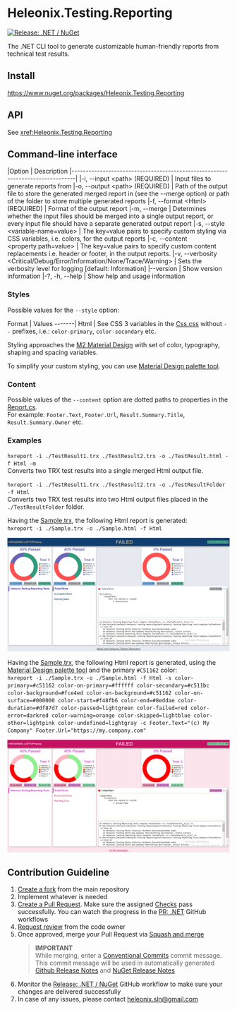 # Heleonix.Testing.Reporting

[![Release: .NET / NuGet](https://github.com/Heleonix/Heleonix.Testing.Reporting/actions/workflows/release-net-nuget.yml/badge.svg)](https://github.com/Heleonix/Heleonix.Testing.Reporting/actions/workflows/release-net-nuget.yml)

The .NET CLI tool to generate customizable human-friendly reports from technical test results.

## Install

https://www.nuget.org/packages/Heleonix.Testing.Reporting

## API

See <xref:Heleonix.Testing.Reporting>

## Command-line interface

|Option                                                                         | Description
|-------------------------------------------------------------------------------|
|-i, --input &lt;path&gt; (REQUIRED)                                            | Input files to generate reports from
|-o, --output &lt;path&gt; (REQUIRED)                                           | Path of the output file to store the generated merged report in (see the --merge option) or path of the folder to store multiple generated reports
|-f, --format &lt;Html&gt; (REQUIRED)                                           | Format of the output report
|-m, --merge                                                                    | Determines whether the input files should be merged into a single output report, or every input file should have a separate generated output report
|-s, --style &lt;variable-name=value&gt;                                        | The key=value pairs to specify custom styling via CSS variables, i.e. colors, for the output reports
|-c, --content &lt;property.path=value&gt;                                      | The key=value pairs to specify custom content replacements i.e. header or footer, in the output reports.
|-v, --verbosity<br>&lt;Critical/Debug/Error/Information/None/Trace/Warning&gt; | Sets the verbosity level for logging [default: Information]
|--version                                                                      | Show version information
|-?, -h, --help                                                                 | Show help and usage information

### Styles

Possible values for the `--style` option:

Format | Values
-------|
Html   | See CSS 3 variables in the [Css.css](https://github.com/Heleonix/Heleonix.Testing.Reporting/blob/master/src/Heleonix.Testing.Reporting/Infrastructure/Html/Css.css) without `--` prefixes, i.e.: `color-primary`, `color-secondary` etc.

Styling approaches the [M2 Material Design](https://m2.material.io/) with set of color, typography, shaping and spacing variables.

To simplify your custom styling, you can use [Material Design palette tool](https://m2.material.io/design/color/the-color-system.html#tools-for-picking-colors).

### Content

Possible values of the `--content` option are dotted paths to properties in the [Report.cs](https://github.com/Heleonix/Heleonix.Testing.Reporting/blob/master/src/Heleonix.Testing.Reporting/Domain/Report.cs).<br>
For example: `Footer.Text`, `Footer.Url`, `Result.Summary.Title`, `Result.Summary.Owner` etc.

### Examples

`hxreport -i ./TestResult1.trx ./TestResult2.trx -o ./TestResult.html -f Html -m`<br>
Converts two TRX test results into a single merged Html output file.

`hxreport -i ./TestResult1.trx ./TestResult2.trx -o ./TestResultFolder -f Html`<br>
Converts two TRX test results into two Html output files placed in the `./TestResultFolder` folder.

Having the [Sample.trx](https://github.com/Heleonix/Heleonix.Testing.Reporting/blob/master/test/Heleonix.Testing.Reporting.Tests/Samples/Sample.trx),
the following Html report is generated:<br>
`hxreport -i ./Sample.trx -o ./Sample.html -f Html`<br>

![DefaultTemplateReport](images/DefaultTemplateReport.png)

Having the [Sample.trx](https://github.com/Heleonix/Heleonix.Testing.Reporting/blob/master/test/Heleonix.Testing.Reporting.Tests/Samples/Sample.trx),
the following Html report is generated, using the [Material Design palette tool](https://m2.material.io/design/color/the-color-system.html#tools-for-picking-colors)
and the primary `#C51162` color:<br>
`hxreport -i ./Sample.trx -o ./Sample.html -f Html -s color-primary=#c51162 color-on-primary=#ffffff color-secondary=#c511bc color-background=#fce4ed color-on-background=#c51162 color-on-surface=#000000 color-start=#f48fb6 color-end=#8eddae color-duration=#df87d7 color-passed=lightgreen color-failed=red color-error=darkred color-warning=orange color-skipped=lightblue color-other=lightpink color-undefined=lightgray -c Footer.Text="(c) My Company" Footer.Url="https://my.company.com"`<br>

![OverridenTemplateReport](images/OverridenTemplateReport.png)

## Contribution Guideline

1. [Create a fork](https://github.com/Heleonix/Heleonix.Testing.Reporting/fork) from the main repository
2. Implement whatever is needed
3. [Create a Pull Request](https://docs.github.com/en/pull-requests/collaborating-with-pull-requests/proposing-changes-to-your-work-with-pull-requests/creating-a-pull-request-from-a-fork).
   Make sure the assigned [Checks](https://docs.github.com/en/pull-requests/collaborating-with-pull-requests/collaborating-on-repositories-with-code-quality-features/about-status-checks#checks) pass successfully.
   You can watch the progress in the [PR: .NET](https://github.com/Heleonix/Heleonix.Testing.Reporting/actions/workflows/pr-net.yml) GitHub workflows
4. [Request review](https://docs.github.com/en/pull-requests/collaborating-with-pull-requests/proposing-changes-to-your-work-with-pull-requests/requesting-a-pull-request-review) from the code owner
5. Once approved, merge your Pull Request via [Squash and merge](https://docs.github.com/en/pull-requests/collaborating-with-pull-requests/incorporating-changes-from-a-pull-request/about-pull-request-merges#squash-and-merge-your-commits)
   > **IMPORTANT**  
   > While merging, enter a [Conventional Commits](https://www.conventionalcommits.org/) commit message.
   > This commit message will be used in automatically generated [Github Release Notes](https://github.com/Heleonix/Heleonix.Testing.Reporting/releases)
   > and [NuGet Release Notes](https://www.nuget.org/packages/Heleonix.Testing.Reporting/#releasenotes-body-tab)
6. Monitor the [Release: .NET / NuGet](https://github.com/Heleonix/Heleonix.Testing.Reporting/actions/workflows/release-net-nuget.yml)
   GitHub workflow to make sure your changes are delivered successfully
7. In case of any issues, please contact [heleonix.sln@gmail.com](mailto:heleonix.sln@gmail.com)
